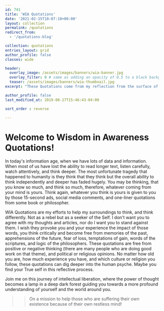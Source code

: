 ```yaml
---
id: 741    
title: 'WIA Quotations'
date: '2021-02-15T10:07:10+00:00'
layout: collection
permalink: /quotations
redirect_from: 
  - '/quotations-blog'

collection: quotations
entries_layout: grid
author_profile: false
classes: wide

header:
  overlay_image: /assets/images/banners/wia-banner.jpg
  overlay_filter: 0 # same as adding an opacity of 0.5 to a black background
  teaser: /assets/images/banners/wia-thumbnail.jpg
excerpt: "These Quotations come from my reflection from the surface of lake called life. Great teachers like Mahatama Buddha, Lao Tzu, Adi Shankara, Ramakrushna Paramhamsa, Swami Vivekananda, Ramana Maharshi, J D Krishnamurthi, Osho, Sadguru, Swami Dayananda Sarawati, Swami Parmarthananda have shaped my mind and intellect"

author_profile: false
last_modified_at: 2019-08-27T15:46:43-04:00

sort_order : reverse   

---
```


# Welcome to Wisdom in Awareness Quotations!

In today's information age, when we have lots of data and information. When most of us have lost the ability to read longer text, listen carefully, watch attentively, and think deeper. The most unfortunate tragedy that happened to humanity is they think that they think but the overall ability to think independently and deeper has faded hugely. You may be thinking, that you know so much, and think so much, therefore, whatever coming from your mind is yours. Think again, whatever you think is yours is given to you by those 15-second ads, social media comments, and one-liner quotations from some book or philosopher.

WIA Quotations are my efforts to help my surroundings to think, and think differently. Not as a rebel but as a seeker of the Self. I don't want you to agree with my thoughts and articles, nor do I want you to stand against them. I wish they provoke you and your experience the impact of those words, you think critically and become free from memories of the past, apprehensions of the future, fear of loss, temptations of gain, words of the scriptures, and logic of the philosophers. These quotations are free from positive or negative thinking (there are many people who are doing good work on that theme), and political or religious opinions. No matter how old you are, how much experience you have, and which culture or religion you follow, these quotations can dig deeper into the human psyche. Maybe you find your True self in this reflective process.

Join me on this journey of intellectual liberation, where the power of thought becomes a lamp in a deep dark forest guiding you towards a more profound understanding of yourself and the world around you.

>> On a mission to help those who are suffering their own existence because of their own restless mind! 
